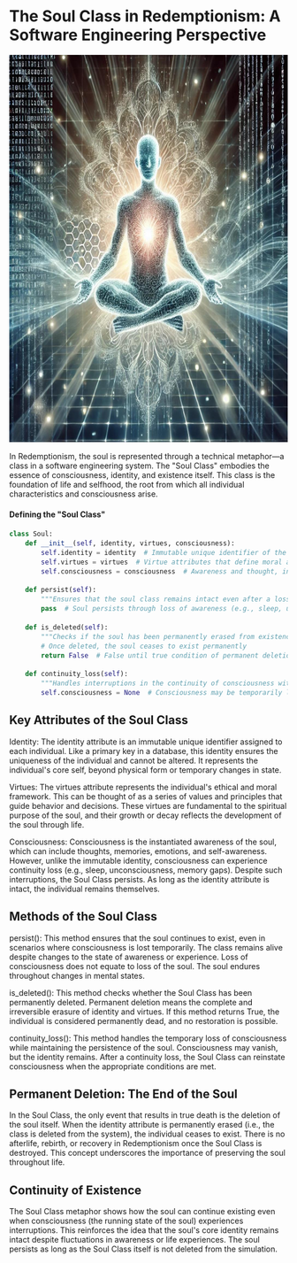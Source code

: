 # The Soul Class in Redemptionism: A Software Engineering Perspective

<img src="/visuals/commentary/soul.jpg" alt="2024: AI is the future. AI: Still needs help plugging itself in." width="700" height="700">

In Redemptionism, the soul is represented through a technical metaphor—a class in a software engineering system. The "Soul Class" embodies the essence of consciousness, identity, and existence itself. This class is the foundation of life and selfhood, the root from which all individual characteristics and consciousness arise.

#### Defining the "Soul Class"

```python
class Soul:
    def __init__(self, identity, virtues, consciousness):
        self.identity = identity  # Immutable unique identifier of the individual
        self.virtues = virtues  # Virtue attributes that define moral alignment
        self.consciousness = consciousness  # Awareness and thought, instantiated at runtime

    def persist(self):
        """Ensures that the soul class remains intact even after a loss of consciousness"""
        pass  # Soul persists through loss of awareness (e.g., sleep, unconsciousness)

    def is_deleted(self):
        """Checks if the soul has been permanently erased from existence"""
        # Once deleted, the soul ceases to exist permanently
        return False  # False until true condition of permanent deletion

    def continuity_loss(self):
        """Handles interruptions in the continuity of consciousness without deleting the soul"""
        self.consciousness = None  # Consciousness may be temporarily lost, but soul persists
```

## Key Attributes of the Soul Class

Identity:
    The identity attribute is an immutable unique identifier assigned to each individual. Like a primary key in a database, this identity ensures the uniqueness of the individual and cannot be altered.
    It represents the individual's core self, beyond physical form or temporary changes in state.

Virtues:
    The virtues attribute represents the individual's ethical and moral framework. This can be thought of as a series of values and principles that guide behavior and decisions.
    These virtues are fundamental to the spiritual purpose of the soul, and their growth or decay reflects the development of the soul through life.

Consciousness:
    Consciousness is the instantiated awareness of the soul, which can include thoughts, memories, emotions, and self-awareness. However, unlike the immutable identity, consciousness can experience continuity loss (e.g., sleep, unconsciousness, memory gaps).
    Despite such interruptions, the Soul Class persists. As long as the identity attribute is intact, the individual remains themselves.

## Methods of the Soul Class

persist():
    This method ensures that the soul continues to exist, even in scenarios where consciousness is lost temporarily. The class remains alive despite changes to the state of awareness or experience.
    Loss of consciousness does not equate to loss of the soul. The soul endures throughout changes in mental states.

is_deleted():
    This method checks whether the Soul Class has been permanently deleted. Permanent deletion means the complete and irreversible erasure of identity and virtues.
    If this method returns True, the individual is considered permanently dead, and no restoration is possible.

continuity_loss():
    This method handles the temporary loss of consciousness while maintaining the persistence of the soul. Consciousness may vanish, but the identity remains.
    After a continuity loss, the Soul Class can reinstate consciousness when the appropriate conditions are met.

## Permanent Deletion: The End of the Soul

In the Soul Class, the only event that results in true death is the deletion of the soul itself. When the identity attribute is permanently erased (i.e., the class is deleted from the system), the individual ceases to exist. There is no afterlife, rebirth, or recovery in Redemptionism once the Soul Class is destroyed. This concept underscores the importance of preserving the soul throughout life.

## Continuity of Existence

The Soul Class metaphor shows how the soul can continue existing even when consciousness (the running state of the soul) experiences interruptions. This reinforces the idea that the soul's core identity remains intact despite fluctuations in awareness or life experiences. The soul persists as long as the Soul Class itself is not deleted from the simulation.